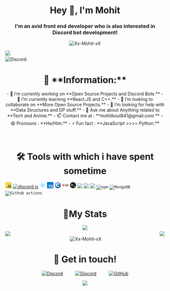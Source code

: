 <h1 align="center">Hey 👋, I'm Mohit</h1>
<h3 align="center">I'm an avid front end developer who is also interested in Discord bot development!</h3>

<p align="center"> <img src="https://komarev.com/ghpvc/?username=Xx-Mohit-xX&style=flat-square" alt="Xx-Mohit-xX" /> </p>

![](https://visitors-badge.glitch.me/badge?page_id=Xx-Mohit-xX.Xx-Mohit-xX) 
<br/> 
![Discord](https://discord.c99.nl/widget/theme-2/753974636508741673.png) 


<h1 align="center">🌙 **Information:**</h1>
 
<p align="center">
- 🔭 I’m currently working on **Open Source Projects and Discord Bots.** 
- 🌱 I’m currently learning **React.JS and C++.** 
- 👯 I’m looking to collaborate on **More Open Source Projects.** 
- 🤔 I’m looking for help with **Data Structures and DP stuff.** 
- 💬 Ask me about Anything related to **Tech and Anime.** 
- 📫 Contact me at : **mohitkoul841@gmail.com.** 
- 😄 Pronouns : **He/Him.** 
- ⚡ Fun fact : **JavaScript >>>> Python.**
</p>

<br>
<h1 align="center">🛠️ Tools with which i have spent sometime</h1>
<code><img height="20" src="https://raw.githubusercontent.com/github/explore/80688e429a7d4ef2fca1e82350fe8e3517d3494d/topics/javascript/javascript.png"></code> <a href="https://discord.js.org"><img src="https://cdn.discordapp.com/attachments/740865034887888996/740865173065170994/logo-square.png" width="20" alt="discord.js" /></a> <code><img height="20" src="https://raw.githubusercontent.com/github/explore/80688e429a7d4ef2fca1e82350fe8e3517d3494d/topics/react/react.png"></code> <code><img height="20" src="https://raw.githubusercontent.com/github/explore/80688e429a7d4ef2fca1e82350fe8e3517d3494d/topics/typescript/typescript.png"></code> <code><img height="20" src="https://raw.githubusercontent.com/github/explore/80688e429a7d4ef2fca1e82350fe8e3517d3494d/topics/cpp/cpp.png"></code> <code><img height="20" src="https://raw.githubusercontent.com/github/explore/80688e429a7d4ef2fca1e82350fe8e3517d3494d/topics/git/git.png"></code> <code><img height="20" src="https://raw.githubusercontent.com/github/explore/80688e429a7d4ef2fca1e82350fe8e3517d3494d/topics/terminal/terminal.png"></code> <code><img height="20" src="https://img.shields.io/badge/-Nodejs-43853d?style=flat-square&logo=Node.js&logoColor=white"/></code> <code><img height="20" src="https://img.shields.io/badge/-HTML5-E34F26?style=flat-square&logo=html5&logoColor=white" /></code> <code><img height="20" src="https://img.shields.io/badge/-Heroku-430098?style=flat-square&logo=heroku&logoColor=white" /></code> <code><img alt="npm" src="https://img.shields.io/badge/-NPM-CB3837?style=flat-square&logo=npm&logoColor=white" /></code> <code><img alt="MongoDB" src="https://img.shields.io/badge/-MongoDB-13aa52?style=flat-square&logo=mongodb&logoColor=white" /></code> <code><img alt="Github actions" src="https://img.shields.io/badge/-Github_Actions-2088FF?style=flat-square&logo=github-actions&logoColor=white" /></code> 

<h1 align="center">💫My Stats</h1>
 
<div align="center"><img src="https://github-profile-trophy.vercel.app/?username=Xx-Mohit-xX&theme=dracula&count_private=true"></div> 
<img align="left" src="https://github-readme-stats.vercel.app/api?username=Xx-Mohit-xX&show_icons=true&hide_border=true&theme=tokyonight">
<img align="right" src="https://github-readme-stats.vercel.app/api/top-langs/?username=Xx-Mohit-xX&theme=tokyonight&hide=batchfile"> 
<p align="center">&nbsp;<img align="center" src="https://github-readme-streak-stats.herokuapp.com/?user=Xx-Mohit-xX" alt="Xx-Mohit-xX" /></p>
<h1 align="center">🤝 Get in touch!</h1>
<p align="center">
<a href="https://instagram.com/mohitkoul841" target="_blank"><img alt="Discord" title="Discord" height="32" width="32" src="https://image.flaticon.com/icons/svg/174/174855.svg"></a>&nbsp;&nbsp;&nbsp;&nbsp;&nbsp;&nbsp;&nbsp;&nbsp;&nbsp;
<a href="https://discord.com/users/753974636508741673" target="_blank"><img alt="Discord" title="Discord" height="32" width="32" src="https://raw.githubusercontent.com/peterthehan/peterthehan/master/assets/discord.svg"></a>&nbsp;&nbsp;&nbsp;&nbsp;&nbsp;&nbsp;&nbsp;&nbsp;&nbsp;
<a href="https://github.com/Xx-Mohit-xX"><img alt="GitHub" title="GitHub" height="32" width="32" src="https://raw.githubusercontent.com/peterthehan/peterthehan/master/assets/github.svg"></a>
</p>
<p align="center">
<a href="https://www.buymeacoffee.com/moonbowyt"><img src="https://img.buymeacoffee.com/button-api/?text=Buy me a coffee&emoji=&slug=moonbowyt&button_colour=FF5F5F&font_colour=ffffff&font_family=Cookie&outline_colour=000000&coffee_colour=FFDD00"></a>
</p>
